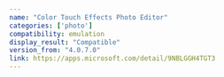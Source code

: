 ```yaml
---
name: "Color Touch Effects Photo Editor"
categories: ['photo']
compatibility: emulation
display_result: "Compatible"
version_from: "4.0.7.0"
link: https://apps.microsoft.com/detail/9NBLGGH4TGT3
---
```


